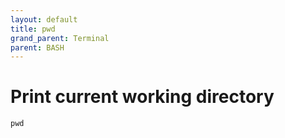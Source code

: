 ```yaml
---
layout: default
title: pwd
grand_parent: Terminal
parent: BASH
---
```


# Print current working directory 

```
pwd
```